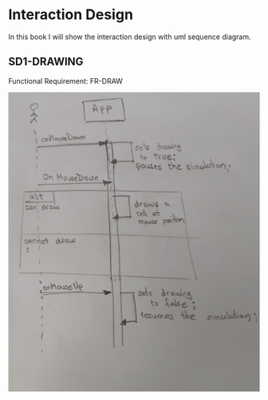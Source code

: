 # Interaction Design

In this book I will show the interaction design with uml sequence diagram.

## SD1-DRAWING

Functional Requirement: FR-DRAW

![Sequence Diagram 1](./images/SD-DRAW.jpg "Sequence Diagram of Drawing")